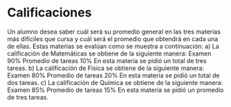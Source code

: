 # Calificaciones
Un alumno desea saber cuál será su promedio general en las tres materias más difíciles que
cursa y cuál será el promedio que obtendrá en cada una de ellas. Estas materias se evalúan
como se muestra a continuación:
a) La calificación de Matemáticas se obtiene de la siguiente manera:
Examen 90%
Promedio de tareas 10%
En esta materia se pidió un total de tres tareas.
b) La calificación de Física se obtiene de la siguiente manera:
Examen 80%
Promedio de tareas 20%
En esta materia se pidió un total de dos tareas.
c) La calificación de Química se obtiene de la siguiente manera:
Examen 85%
Promedio de tareas 15%
En esta materia se pidió un promedio de tres tareas.
